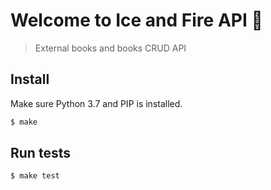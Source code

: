 # Welcome to Ice and Fire API 👋

> External books and books CRUD API

## Install

Make sure Python 3.7 and PIP is installed.

```sh
$ make
```

## Run tests

```sh
$ make test
```
